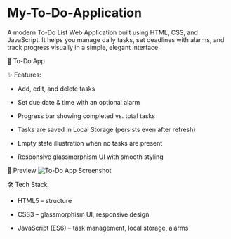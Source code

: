 # My-To-Do-Application
A modern To-Do List Web Application built using HTML, CSS, and JavaScript. It helps you manage daily tasks, set deadlines with alarms, and track progress visually in a simple, elegant interface.

🌟 To-Do App

✨ Features:

-  Add, edit, and delete tasks

-  Set due date & time with an optional alarm

-  Progress bar showing completed vs. total tasks

-  Tasks are saved in Local Storage (persists even after refresh)

-  Empty state illustration when no tasks are present

-  Responsive glassmorphism UI with smooth styling

📸 Preview
   ![To-Do App Screenshot](./images/Preview.png)

🛠️ Tech Stack

- HTML5 – structure

- CSS3 – glassmorphism UI, responsive design

- JavaScript (ES6) – task management,    local storage, alarms
